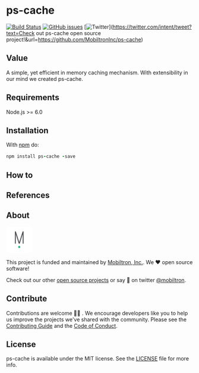 ps-cache
==========

[![Build Status](https://travis-ci.org/MobiltronInc/ps-cache.svg?branch=master)](https://travis-ci.org/MobiltronInc/ps-cache)
[![GitHub issues](https://img.shields.io/github/issues/MobiltronInc/ps-cache.svg)](https://github.com/MobiltronInc/ps-cache/issues)
[![Twitter](https://img.shields.io/twitter/url/https/github.com/MobiltronInc/ps-cache.svg?style=social)](https://twitter.com/intent/tweet?text=Check out ps-cache open source project!&url=https://github.com/MobiltronInc/ps-cache)

## Value
A simple, yet efficient in memory caching mechanism. With extensibility in our mind we created ps-cache.

## Requirements
Node.js >= 6.0

## Installation

With [npm](https://www.npmjs.com/) do:

```ruby
npm install ps-cache -save
```

## How to

## References

## About

<img src="https://github.com/mobiltroninc/Foundation/blob/master/ASSETS/mobiltron_square.png?raw=true" width="70" />

This project is funded and maintained by [Mobiltron, Inc.](http://mobiltron.com). We ❤️ open source software!

Check out our other [open source projects](https://github.com/mobiltroninc/) or say :wave: on twitter [@mobiltron](https://twitter.com/mobiltron).

## Contribute

Contributions are welcome 🙏🏻 . We encourage developers like you to help us improve the projects we've shared with the community. Please see the [Contributing Guide](https://github.com/mobiltroninc/Foundation/blob/master/CONTRIBUTING.md) and the [Code of Conduct](https://github.com/mobiltroninc/Foundation/blob/master/CONDUCT.md).

## License

ps-cache is available under the MIT license. See the [LICENSE](LICENSE.md) file for more info.
